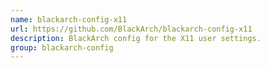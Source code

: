 ```yaml
---
name: blackarch-config-x11
url: https://github.com/BlackArch/blackarch-config-x11
description: BlackArch config for the X11 user settings.
group: blackarch-config
---
```

